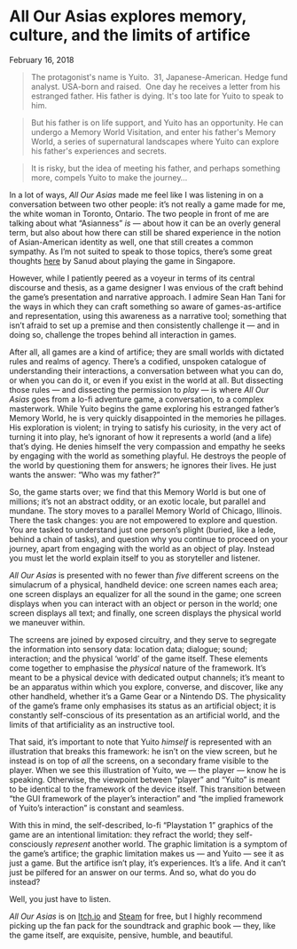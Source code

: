 <meta name="description" content="Old interfaces as artificial mediators with ancestors." />
<meta name="twitter:description" content="Old interfaces as artificial mediators with ancestors." />
<h1 class="h1-title">All Our Asias explores memory, culture, and the limits of artifice</h1>
<p class="post-date">
  <time datetime="2018-02-1621:36:00+00:00" itemprop="datePublished">February 16, 2018</time>
</p>

> The protagonist's name is Yuito.  31, Japanese-American. Hedge fund analyst. USA-born and raised.  One day he receives a letter from his estranged father. His father is dying. It's too late for Yuito to speak to him. 

> But his father is on life support, and Yuito has an opportunity. He can undergo a Memory World Visitation, and enter his father's Memory World, a series of supernatural landscapes where Yuito can explore his father's experiences and secrets.

> It is risky, but the idea of meeting his father, and perhaps something more, compels Yuito to make the journey…

In a lot of ways, *All Our Asias* made me feel like I was listening in on a conversation between two other people: it’s not really a game made for me, the white woman in Toronto, Ontario. The two people in front of me are talking about what “Asianness” *is* — about how it can be an overly general term, but also about how there can still be shared experience in the notion of Asian-American identity as well, one that still creates a common sympathy. As I’m not suited to speak to those topics, there’s some great thoughts [here](https://medium.com/@sanud.games/playing-an-asian-american-as-a-westernised-asian-in-all-our-asias-22e54d19e3be) by Sanud about playing the game in Singapore.

However, while I patiently peered as a voyeur in terms of its central discourse and thesis, as a game designer I was envious of the craft behind the game’s presentation and narrative approach. I admire Sean Han Tani for the ways in which they can craft something so aware of games-as-artifice and representation, using this awareness as a narrative tool; something that isn’t afraid to set up a premise and then consistently challenge it — and in doing so, challenge the tropes behind all interaction in games.

After all, all games are a kind of artifice; they are small worlds with dictated rules and realms of agency. There’s a codified, unspoken catalogue of understanding their interactions, a conversation between what you can do, or when you can do it, or even if you exist in the world at all. But dissecting those rules — and dissecting the permission to *play* — is where *All Our Asias* goes from a lo-fi adventure game, a conversation, to a complex masterwork.
While Yuito begins the game exploring his estranged father’s Memory World, he is very quickly disappointed in the memories he pillages. His exploration is violent; in trying to satisfy his curiosity, in the very act of turning it into play, he’s ignorant of how it represents a world (and a life) that’s dying. He denies himself the very compassion and empathy he seeks by engaging with the world as something playful. He destroys the people of the world by questioning them for answers; he ignores their lives. He just wants the answer: “Who was my father?”

So, the game starts over; we find that this Memory World is but one of millions; it’s not an abstract oddity, or an exotic locale, but parallel and mundane. The story moves to a parallel Memory World of Chicago, Illinois. There the task changes: you are not empowered to explore and question. You are tasked to understand just one person’s plight (buried, like a lede, behind a chain of tasks), and question why you continue to proceed on your journey, apart from engaging with the world as an object of play. Instead you must let the world explain itself to you as storyteller and listener.

*All Our Asias* is presented with no fewer than *five* different screens on the simulacrum of a physical, handheld device: one screen names each area; one screen displays an equalizer for all the sound in the game; one screen displays when you can interact with an object or person in the world; one screen displays all text; and finally, one screen displays the physical world we maneuver within.

The screens are joined by exposed circuitry, and they serve to segregate the information into sensory data: location data; dialogue; sound; interaction; and the physical ‘world’ of the game itself.  These elements come together to emphasise the *physical* nature of the framework. It’s meant to be a physical device with dedicated output channels; it’s meant to be an apparatus within which you explore, converse, and discover, like any other handheld, whether it’s a Game Gear or a Nintendo DS. The physicality of the game’s frame only emphasises its status as an artificial object; it is constantly self-conscious of its presentation as an artificial world, and the limits of that artificiality as an instructive tool.

That said, it’s important to note that Yuito *himself* is represented with an illustration that breaks this framework: he isn’t on the view screen, but he instead is on top of *all* the screens, on a secondary frame visible to the player. When we see this illustration of Yuito, we — the player — know he is speaking. Otherwise, the viewpoint between “player” and “Yuito” is meant to be identical to the framework of the device itself. This transition between “the GUI framework of the player’s interaction” and “the implied framework of Yuito’s interaction” is constant and seamless.

With this in mind, the self-described, lo-fi “Playstation 1” graphics of the game are an intentional limitation: they refract the world; they self-consciously *represent* another world. The graphic limitation is a symptom of the game’s artifice; the graphic limitation makes us — and Yuito — see it as just a game. But the artifice isn’t play, it’s experiences. It’s a life. And it can’t just be pilfered for an answer on our terms. And so, what do you do instead?

Well, you just have to listen.

*All Our Asias* is on [Itch.io](https://sean-han-tani.itch.io/aoa) and [Steam](http://store.steampowered.com/app/698050/All_Our_Asias/) for free, but I highly recommend picking up the fan pack for the soundtrack and graphic book — they, like the game itself, are exquisite, pensive, humble, and beautiful.
